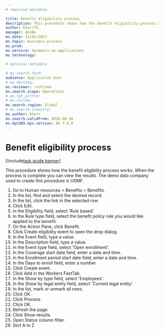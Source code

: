 ```yaml
--- 
# required metadata 
 
title: Benefit eligibility process
description: This procedure shows how the benefit eligibility process works. 
author: kherr75
manager: AnnBe 
ms.date: 11/01/2017
ms.topic: business-process 
ms.prod:  
ms.service: dynamics-ax-applications 
ms.technology:  
 
# optional metadata 
 
# ms.search.form:   
audience: Application User 
# ms.devlang:  
ms.reviewer: rschloma
ms.search.scope: Operations 
# ms.tgt_pltfrm:  
# ms.custom:  
ms.search.region: Global
# ms.search.industry: 
ms.author: kherr
ms.search.validFrom: 2016-06-30 
ms.dyn365.ops.version: AX 7.0.0 
---
```

# Benefit eligibility process

[!include[task guide banner](../../includes/task-guide-banner.md)]

This procedure shows how the benefit eligibility process works. When the process is complete you can view the results. The demo data company used to create this procedure is USMF.

1. Go to Human resources > Benefits > Benefits.
2. In the list, find and select the desired record.
3. In the list, click the link in the selected row.
4. Click Edit.
5. In the Eligibility field, select 'Rule based'.
6. In the Rule type field, select the benefit policy rule you would like applied to the benefit.
7. On the Action Pane, click Benefit.
8. Click Create eligibility event to open the drop dialog.
9. In the Event field, type a value.
10. In the Description field, type a value.
11. In the Event type field, select 'Open enrollment'.
12. In the Coverage start date field, enter a date and time.
13. In the Enrollment period start date field, enter a date and time.
14. In the Days to enroll field, enter a number.
15. Click Create event.
16. Click Add in the Workers FastTab.
17. In the Show by type field, select 'Employees'.
18. In the Show by legal entity field, select 'Current legal entity'.
19. In the list, mark or unmark all rows.
20. Click OK.
21. Click Process.
22. Click OK.
23. Refresh the page.
24. Click Show results.
25. Open Status column filter.
26. Sort A to Z

